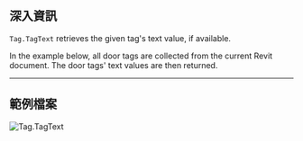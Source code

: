## 深入資訊
`Tag.TagText` retrieves the given tag's text value, if available.

In the example below, all door tags are collected from the current Revit document. The door tags' text values are then returned.
___
## 範例檔案

![Tag.TagText](./Revit.Elements.Tag.TagText_img.jpg)
